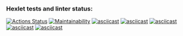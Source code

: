 ### Hexlet tests and linter status:
[![Actions Status](https://github.com/00cex/frontend-project-44/workflows/hexlet-check/badge.svg)](https://github.com/00cex/frontend-project-44/actions)
[![Maintainability](https://api.codeclimate.com/v1/badges/8a11633829962968ae5b/maintainability)](https://codeclimate.com/github/00cex/frontend-project-44/maintainability)
[![asciicast](https://asciinema.org/a/595670.svg)](https://asciinema.org/a/595670)
[![asciicast](https://asciinema.org/a/595989.svg)](https://asciinema.org/a/595989)
[![asciicast](https://asciinema.org/a/656344.svg)](https://asciinema.org/a/656344)
[![asciicast](https://asciinema.org/a/656359.svg)](https://asciinema.org/a/656359)
[![asciicast](https://asciinema.org/a/656362.svg)](https://asciinema.org/a/656362)

